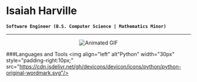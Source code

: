 # Isaiah Harville

**`Software Engineer (B.S. Computer Science | Mathematics Minor)`**

---
<div style="text-align: center;">
  <img src="https://media.giphy.com/media/v1.Y2lkPTc5MGI3NjExYWQ3MTc5MmFmMjY2YzUyMzhlYmYxY2E4MzI2NDFjODQwZDA4YjY2MSZjdD1z/RJtUWMayWLy0XY6Sxy/giphy.gif" alt="Animated GIF">
</div>

###Languages and Tools
<img align="left" alt"Python" width="30px" style="padding-right:10px;" src="https://cdn.jsdelivr.net/gh/devicons/devicon/icons/python/python-original-wordmark.svg"/>
          
